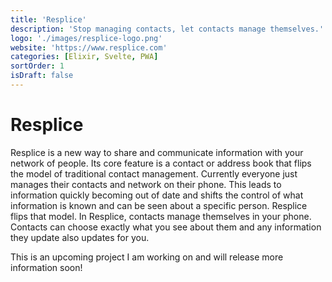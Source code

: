 ```yaml
---
title: 'Resplice'
description: 'Stop managing contacts, let contacts manage themselves.'
logo: './images/resplice-logo.png'
website: 'https://www.resplice.com'
categories: [Elixir, Svelte, PWA]
sortOrder: 1
isDraft: false
---
```


# Resplice

Resplice is a new way to share and communicate information with your network of people. Its core feature is a contact or address book that flips the model of traditional contact management. Currently everyone just manages their contacts and network on their phone. This leads to information quickly becoming out of date and shifts the control of what information is known and can be seen about a specific person. Resplice flips that model. In Resplice, contacts manage themselves in your phone. Contacts can choose exactly what you see about them and any information they update also updates for you.

This is an upcoming project I am working on and will release more information soon!
